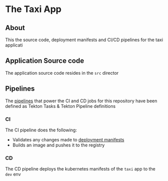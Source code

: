 # The Taxi App

## About

This  the source code, deployment manifests and CI/CD pipelines for the taxi applicati

## Application Source code

The application source code resides in the `src` director

## Pipelines

The [pipelines](../pipelines) that power the CI and CD jobs for this repository have been defined as Tekton Tasks & Tekton Pipeline definitions

### CI

The CI pipeline does the following:

- Validates any changes made to [deployment manifests](../deploy)
- Builds an image and pushes it to the registry

### CD

The CD pipeline deploys the kubernetes manifests of the `taxi` app to the `dev` env

